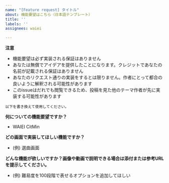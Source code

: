 ```yaml
---
name: "[Feature request] タイトル"
about: 機能要望はこちら（日本語テンプレート）
title: ''
labels: ''
assignees: waiei

---
```


**注意**
- 機能要望は必ず実装される保証はありません
- あなたは無償でアイデアを提供したことになります。クレジットであなたの名前が記載される保証はありません
- あなたのリクエスト通りの実装をするとは限りません。作者にとって都合の良いように解釈される可能性があります
- このissueはだれでも閲覧できるため、投稿を見た他のテーマ作者が先に実装する可能性があります

`以下を書き換えて使用してください。`

**何についての機能要望ですか？**
- WAIEI CitMin

**どの画面で実装してほしい機能ですか？**
- (例) 選曲画面

**どんな機能が欲しいですか？画像や動画で説明できる場合は添付または参考URLを提示してください。**
- (例) 難易度を100段階で表せるオプションを追加してほしい
